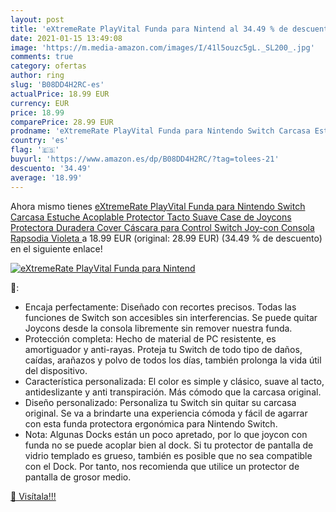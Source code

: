 ```yaml
---
layout: post
title: 'eXtremeRate PlayVital Funda para Nintend al 34.49 % de descuento'
date: 2021-01-15 13:49:08
image: 'https://m.media-amazon.com/images/I/41l5ouzc5gL._SL200_.jpg'
comments: true
category: ofertas
author: ring
slug: 'B08DD4H2RC-es'
actualPrice: 18.99 EUR
currency: EUR
price: 18.99
comparePrice: 28.99 EUR
prodname: 'eXtremeRate PlayVital Funda para Nintendo Switch Carcasa Estuche Acoplable Protector Tacto Suave Case de Joycons Protectora Duradera Cover Cáscara para Control Switch Joy-con Consola Rapsodia Violeta '
country: 'es'
flag: '🇪🇸'
buyurl: 'https://www.amazon.es/dp/B08DD4H2RC/?tag=tolees-21'
descuento: '34.49'
average: '18.99'
---
```


Ahora mismo tienes [eXtremeRate PlayVital Funda para Nintendo Switch Carcasa Estuche Acoplable Protector Tacto Suave Case de Joycons Protectora Duradera Cover Cáscara para Control Switch Joy-con Consola Rapsodia Violeta ](https://www.amazon.es/dp/B08DD4H2RC/?tag=tolees-21) a 18.99 EUR (original: 28.99 EUR) (34.49 %  de descuento) en el siguiente enlace!

[![eXtremeRate PlayVital Funda para Nintend](https://m.media-amazon.com/images/I/41l5ouzc5gL._SL200_.jpg)](https://www.amazon.es/dp/B08DD4H2RC/?tag=tolees-21)

🔎:

- Encaja perfectamente: Diseñado con recortes precisos. Todas las funciones de Switch son accesibles sin interferencias. Se puede quitar Joycons desde la consola libremente sin remover nuestra funda.
- Protección completa: Hecho de material de PC resistente, es amortiguador y anti-rayas. Proteja tu Switch de todo tipo de daños, caídas, arañazos y polvo de todos los días, también prolonga la vida útil del dispositivo.
- Característica personalizada: El color es simple y clásico, suave al tacto, antideslizante y anti transpiración. Más cómodo que la carcasa original.
- Diseño personalizado: Personaliza tu Switch sin quitar su carcasa original. Se va a brindarte una experiencia cómoda y fácil de agarrar con esta funda protectora ergonómica para Nintendo Switch.
- Nota: Algunas Docks están un poco apretado, por lo que joycon con funda no se puede acoplar bien al dock. Si tu protector de pantalla de vidrio templado es grueso, también es posible que no sea compatible con el Dock. Por tanto, nos recomienda que utilice un protector de pantalla de grosor medio.

[🛒 Visítala!!!](https://www.amazon.es/dp/B08DD4H2RC/?tag=tolees-21)
